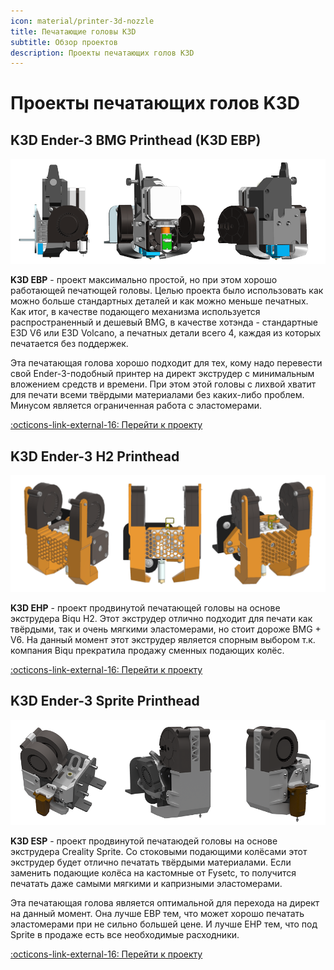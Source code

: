 ```yaml
---
icon: material/printer-3d-nozzle
title: Печатающие головы K3D
subtitle: Обзор проектов
description: Проекты печатающих голов K3D
---
```


# Проекты печатающих голов K3D

## K3D Ender-3 BMG Printhead (K3D EBP)

![](./ebp/pics/ebp_index.png)

**K3D EBP** - проект максимально простой, но при этом хорошо работающей печатющей головы. Целью проекта было использовать как можно больше стандартных деталей и как можно меньше печатных. Как итог, в качестве подающего механизма используется распространенный и дешевый BMG, в качестве хотэнда - стандартные E3D V6 или E3D Volcano, а печатных детали всего 4, каждая из которых печатается без поддержек.

Эта печатающая голова хорошо подходит для тех, кому надо перевести свой Ender-3-подобный принтер на директ экструдер с минимальным вложением средств и времени. При этом этой головы с лихвой хватит для печати всеми твёрдыми материалами без каких-либо проблем. Минусом является ограниченная работа с эластомерами.

[:octicons-link-external-16: Перейти к проекту](./ebp/index.md)

## K3D Ender-3 H2 Printhead

![](./ehp/pics/ehp_v2_index.png)

**K3D EHP** - проект продвинутой печатающей головы на основе экструдера Biqu H2. Этот экструдер отлично подходит для печати как твёрдыми, так и очень мягкими эластомерами, но стоит дороже BMG + V6. На данный момент этот экструдер является спорным выбором т.к. компания Biqu прекратила продажу сменных подающих колёс.

[:octicons-link-external-16: Перейти к проекту](./ehp/index.md)

## K3D Ender-3 Sprite Printhead

![](./esp/pics/esp_index_1.png)

**K3D ESP** - проект продвинутой печатаюдей головы на основе экструдера Creality Sprite. Со стоковыми подающими колёсами этот экструдер будет отлично печатать твёрдыми материалами. Если заменить подающие колёса на кастомные от Fysetc, то получится печатать даже самыми мягкими и капризными эластомерами.

Эта печатающая голова является оптимальной для перехода на директ на данный момент. Она лучше EBP тем, что может хорошо печатать эластомерами при не сильно большей цене. И лучше EHP тем, что под Sprite в продаже есть все необходимые расходники.

[:octicons-link-external-16: Перейти к проекту](./esp/index.md)
